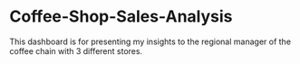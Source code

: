 # Coffee-Shop-Sales-Analysis
This dashboard is for presenting my insights to the regional manager of the coffee chain with 3 different stores.
